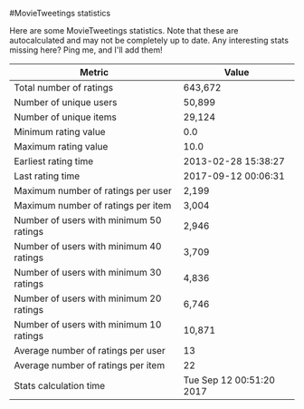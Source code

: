 #MovieTweetings statistics

Here are some MovieTweetings statistics. Note that these are autocalculated and may not be completely up to date. Any interesting stats missing here? Ping me, and I'll add them!

Metric | Value
--- | ---
Total number of ratings                 | 643,672
Number of unique users                  | 50,899
Number of unique items                  | 29,124
Minimum rating value                    | 0.0
Maximum rating value                    | 10.0
Earliest rating time                    | 2013-02-28 15:38:27
Last rating time                        | 2017-09-12 00:06:31
Maximum number of ratings per user      | 2,199
Maximum number of ratings per item      | 3,004
Number of users with minimum 50 ratings | 2,946
Number of users with minimum 40 ratings | 3,709
Number of users with minimum 30 ratings | 4,836
Number of users with minimum 20 ratings | 6,746
Number of users with minimum 10 ratings | 10,871
Average number of ratings per user      | 13
Average number of ratings per item      | 22
Stats calculation time                  | Tue Sep 12 00:51:20 2017

